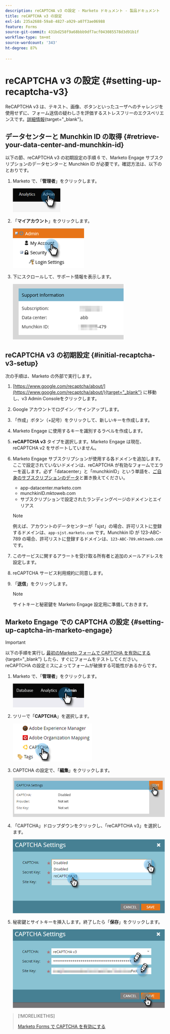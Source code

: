 ```yaml
---
description: reCAPTCHA v3 の設定 - Marketo ドキュメント - 製品ドキュメント
title: reCAPTCHA v3 の設定
exl-id: 235a2688-59a8-4827-a929-a07f3ae06988
feature: Forms
source-git-commit: 431bd258f9a68bbb9df7acf043085578d3d91b1f
workflow-type: tm+mt
source-wordcount: '343'
ht-degree: 87%

---
```


# reCAPTCHA v3 の設定 {#setting-up-recaptcha-v3}

ReCAPTCHA v3 は、テキスト、画像、ボタンといったユーザへのチャレンジを使用せずに、フォーム送信の疑わしさを評価するストレスフリーのエクスペリエンスです。[詳細情報](https://developers.google.com/search/blog/2018/10/introducing-recaptcha-v3-new-way-to){target="_blank"}。

## データセンターと Munchkin ID の取得 {#retrieve-your-data-center-and-munchkin-id}

以下の節、reCAPTCHA v3 の初期設定の手順 6 で、Marketo Engage サブスクリプションのデータセンターと Munchkin ID が必要です。確認方法は、以下のとおりです。

1. Marketo で、「**管理者**」をクリックします。

   ![](assets/setting-up-recaptcha-v3-1.png)

1. 「**マイアカウント**」をクリックします。

   ![](assets/setting-up-recaptcha-v3-2.png)

1. 下にスクロールして、サポート情報を表示します。

   ![](assets/setting-up-recaptcha-v3-3.png)

## reCAPTCHA v3 の初期設定 {#initial-recaptcha-v3-setup}

次の手順は、Marketo の外部で実行します。

1. [https://www.google.com/recaptcha/about/](https://www.google.com/recaptcha/about/){target="_blank"} に移動し、v3 Admin Consoleをクリックします。

1. Google アカウントでログイン／サインアップします。

1. 「作成」ボタン（+記号）をクリックして、新しいキーを作成します。

1. Marketo Engage に使用するキーを識別するラベルを作成します。

1. **reCAPTCHA v3** タイプを選択します。Marketo Engage は現在、reCAPTCHA v2 をサポートしていません。

1. Marketo Engage サブスクリプションが使用する各ドメインを追加します。ここで設定されていないドメインは、reCAPTCHA が有効なフォームでエラーを返します。必ず「datacenter」と「munchkinID」という単語を、[ご自身のサブスクリプションのデータ](#retrieve-your-data-center-and-munchkin-id)と置き換えてください。

   * app-datacenter.marketo.com
   * munchkinID.mktoweb.com
   * サブスクリプションで設定されたランディングページのドメインとエイリアス

   >[!NOTE]
   >
   >例えば、アカウントのデータセンターが「sjst」の場合、許可リストに登録するドメインは、`app-sjst.marketo.com` です。Munchkin ID が 123-ABC-789 の場合、許可リストに登録するドメインは、`123-ABC-789.mktoweb.com` です。

1. このサービスに関するアラートを受け取る所有者と追加のメールアドレスを設定します。

1. reCAPTCHA サービス利用規約に同意します。

1. 「**送信**」をクリックします。

   >[!NOTE]
   >
   >サイトキーと秘密鍵を Marketo Engage 設定用に準備しておきます。

## Marketo Engage での CAPTCHA の設定 {#setting-up-captcha-in-marketo-engage}

>[!IMPORTANT]
>
>以下の手順を実行し [ 最初のMarketo フォームで CAPTCHA を有効にする ](/help/marketo/product-docs/demand-generation/forms/using-captcha/enable-captcha-in-marketo-forms.md){target="_blank"} したら、すぐにフォームをテストしてください。reCAPTCHA の設定ミスによってフォームが破損する可能性があるからです。

1. Marketo で、「**管理者**」をクリックします。

   ![](assets/setting-up-recaptcha-v3-4.png)

1. ツリーで「**CAPTCHA**」を選択します。

   ![](assets/setting-up-recaptcha-v3-5.png)

1. CAPTCHA の設定で、「**編集**」をクリックします。

   ![](assets/setting-up-recaptcha-v3-6.png)

1. 「CAPTCHA」ドロップダウンをクリックし、「reCAPTCHA v3」を選択します。

   ![](assets/setting-up-recaptcha-v3-7.png)

1. 秘密鍵とサイトキーを挿入します。終了したら「**保存**」をクリックします。

   ![](assets/setting-up-recaptcha-v3-8.png)

>[!MORELIKETHIS]
>
>[Marketo Forms で CAPTCHA を有効にする](/help/marketo/product-docs/demand-generation/forms/using-captcha/enable-captcha-in-marketo-forms.md)
